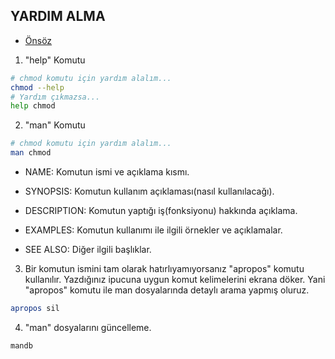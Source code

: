 ## YARDIM ALMA

- [Önsöz](https://github.com/cicekhasan/DersNotlarim)


1. "help" Komutu

```bash
# chmod komutu için yardım alalım...
chmod --help
# Yardım çıkmazsa...
help chmod
```

2. "man" Komutu

```bash
# chmod komutu için yardım alalım...
man chmod
```

- NAME: Komutun ismi ve açıklama kısmı.

- SYNOPSIS: Komutun kullanım açıklaması(nasıl kullanılacağı).

- DESCRIPTION: Komutun yaptığı iş(fonksiyonu) hakkında açıklama.

- EXAMPLES: Komutun kullanımı ile ilgili örnekler ve açıklamalar.

- SEE ALSO: Diğer ilgili başlıklar.

3. Bir komutun ismini tam olarak hatırlıyamıyorsanız "apropos" komutu kullanılır. Yazdığınız ipucuna uygun komut kelimelerini ekrana döker. Yani "apropos" komutu ile man dosyalarında detaylı arama yapmış oluruz.

```bash
apropos sil
```

4. "man" dosyalarını güncelleme.

```bash
mandb
```
